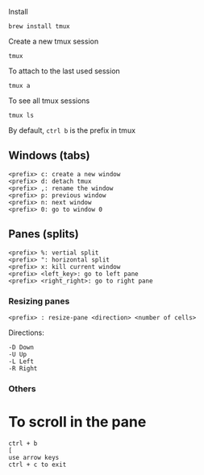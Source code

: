 Install
```
brew install tmux
```

Create a new tmux session
```
tmux
```

To attach to the last used session
```
tmux a
```

To see all tmux sessions
```
tmux ls
```

By default, `ctrl b` is the prefix in tmux


## Windows (tabs)
```
<prefix> c: create a new window
<prefix> d: detach tmux
<prefix> ,: rename the window
<prefix> p: previous window
<prefix> n: next window
<prefix> 0: go to window 0
```

## Panes (splits)
```
<prefix> %: vertial split
<prefix> ": horizontal split
<prefix> x: kill current window
<prefix> <left_key>: go to left pane
<prefix> <right_right>: go to right pane
```

### Resizing panes
```
<prefix> : resize-pane <direction> <number of cells>
```

Directions:
```
-D Down
-U Up
-L Left
-R Right
```

### Others

# To scroll in the pane
```
ctrl + b
[
use arrow keys
ctrl + c to exit

```

